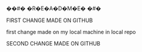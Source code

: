 ��#� �R�E�A�D�M�E� �#�

FIRST CHANGE MADE ON GITHUB

first change made on my local machine in local repo

 SECOND CHANGE MADE ON GITHUB
 
